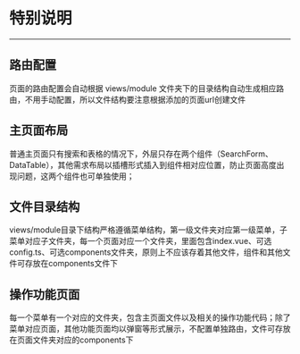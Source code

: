 # 特别说明
---

## 路由配置
页面的路由配置会自动根据 views/module 文件夹下的目录结构自动生成相应路由，不用手动配置，所以文件结构要注意根据添加的页面url创建文件



## 主页面布局
普通主页面只有搜索和表格的情况下，外层只存在两个组件（SearchForm、DataTable），其他需求布局以插槽形式插入到组件相对应位置，防止页面高度出现问题，这两个组件也可单独使用；


## 文件目录结构
views/module目录下结构严格遵循菜单结构，第一级文件夹对应第一级菜单，子菜单对应子文件夹，每一个页面对应一个文件夹，里面包含index.vue、可选config.ts、可选components文件夹，原则上不应该存着其他文件，组件和其他文件可存放在components文件下


## 操作功能页面
每一个菜单有一个对应的文件夹，包含主页面文件以及相关的操作功能代码；除了菜单对应页面，其他功能页面均以弹窗等形式展示，不配置单独路由，文件可存放在页面文件夹对应的components下

